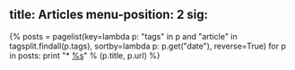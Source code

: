 title: Articles
menu-position: 2
sig:
---
{%
posts = pagelist(key=lambda p: "tags" in p and "article" in tagsplit.findall(p.tags), sortby=lambda p: p.get("date"), reverse=True)
for p in posts:
	print "*	[%s](%s)" % (p.title, p.url)
%}
